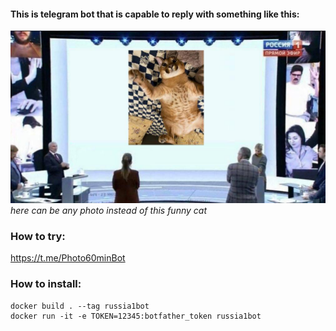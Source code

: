 #### This is telegram bot that is capable to reply with something like this:
![Example](./sources/example.jpg)
_here can be any photo instead of this funny cat_

### How to try:
https://t.me/Photo60minBot

### How to install:
```
docker build . --tag russia1bot 
docker run -it -e TOKEN=12345:botfather_token russia1bot
```
